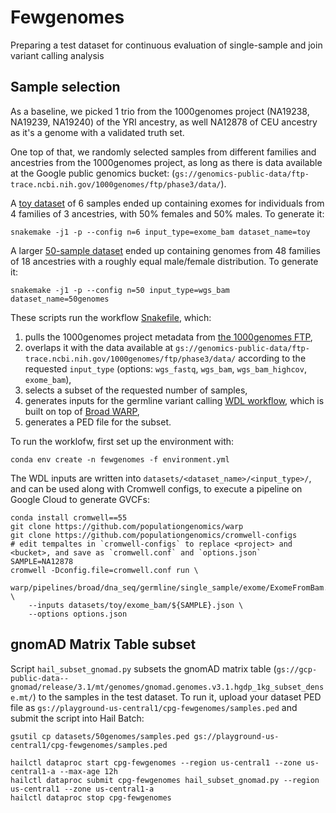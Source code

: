 # Fewgenomes

Preparing a test dataset for continuous evaluation of single-sample and join variant calling analysis

## Sample selection

As a baseline, we picked 1 trio from the 1000genomes project (NA19238, NA19239, NA19240) of the YRI ancestry, as well NA12878 of CEU ancestry as it's a genome with a validated truth set.

One top of that, we randomly selected samples from different families and ancestries from the 1000genomes project, as long as there is data available at the Google public genomics bucket: (`gs://genomics-public-data/ftp-trace.ncbi.nih.gov/1000genomes/ftp/phase3/data/`). 

A [toy dataset](datasets/toy/samples.ped) of 6 samples ended up containing exomes for individuals from 4 families of 3 ancestries, with 50% females and 50% males. To generate it:

```
snakemake -j1 -p --config n=6 input_type=exome_bam dataset_name=toy
```

A larger [50-sample dataset](datasets/50genomes/samples.ped) ended up containing genomes from 48 families of 18 ancestries with a roughly equal male/female distribution. To generate it:

```
snakemake -j1 -p --config n=50 input_type=wgs_bam dataset_name=50genomes
```

These scripts run the workflow [Snakefile](Snakefile), which:
1. pulls the 1000genomes project metadata from [the 1000genomes FTP](ftp://ftp.1000genomes.ebi.ac.uk/vol1/ftp/technical/),
2. overlaps it with the data available at `gs://genomics-public-data/ftp-trace.ncbi.nih.gov/1000genomes/ftp/phase3/data/` according to the requested `input_type` (options: `wgs_fastq`, `wgs_bam`, `wgs_bam_highcov`, `exome_bam`),
3. selects a subset of the requested number of samples,
4. generates inputs for the germline variant calling [WDL workflow](https://github.com/populationgenomics/warp/blob/start_from_mapped_bam/pipelines/broad/dna_seq/germline/single_sample/), which is built on top of [Broad WARP](https://github.com/broadinstitute/warp/),
5. generates a PED file for the subset.

To run the worklofw, first set up the environment with:

```
conda env create -n fewgenomes -f environment.yml
```

The WDL inputs are written into `datasets/<dataset_name>/<input_type>/`, and can be used along with Cromwell configs, to execute a pipeline on Google Cloud to generate GVCFs:

```
conda install cromwell==55
git clone https://github.com/populationgenomics/warp
git clone https://github.com/populationgenomics/cromwell-configs
# edit tempaltes in `cromwell-configs` to replace <project> and <bucket>, and save as `cromwell.conf` and `options.json`
SAMPLE=NA12878
cromwell -Dconfig.file=cromwell.conf run \
    warp/pipelines/broad/dna_seq/germline/single_sample/exome/ExomeFromBam.wdl \
    --inputs datasets/toy/exome_bam/${SAMPLE}.json \
    --options options.json
```

## gnomAD Matrix Table subset

Script `hail_subset_gnomad.py` subsets the gnomAD matrix table (`gs://gcp-public-data--gnomad/release/3.1/mt/genomes/gnomad.genomes.v3.1.hgdp_1kg_subset_dense.mt/`) to the samples in the test dataset. To run it, upload your dataset PED file as `gs://playground-us-central1/cpg-fewgenomes/samples.ped` and submit the script into Hail Batch:

```
gsutil cp datasets/50genomes/samples.ped gs://playground-us-central1/cpg-fewgenomes/samples.ped

hailctl dataproc start cpg-fewgenomes --region us-central1 --zone us-central1-a --max-age 12h
hailctl dataproc submit cpg-fewgenomes hail_subset_gnomad.py --region us-central1 --zone us-central1-a
hailctl dataproc stop cpg-fewgenomes
```



